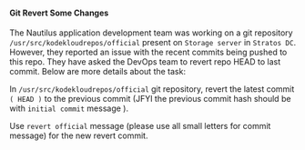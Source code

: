 #### Git Revert Some Changes

The Nautilus application development team was working on a git repository` /usr/src/kodekloudrepos/official` present on `Storage server` in `Stratos DC`. However, they reported an issue with the recent commits being pushed to this repo. They have asked the DevOps team to revert repo HEAD to last commit. Below are more details about the task:


In `/usr/src/kodekloudrepos/official` git repository, revert the latest commit `( HEAD )` to the previous commit (JFYI the previous commit hash should be with `initial commit` message ).

Use `revert official` message (please use all small letters for commit message) for the new revert commit.
